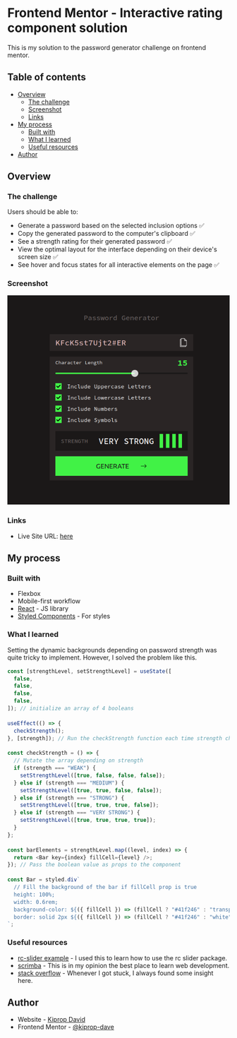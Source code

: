 # Frontend Mentor - Interactive rating component solution

This is my solution to the password generator challenge on frontend mentor.

## Table of contents

- [Overview](#overview)
  - [The challenge](#the-challenge)
  - [Screenshot](#screenshot)
  - [Links](#links)
- [My process](#my-process)
  - [Built with](#built-with)
  - [What I learned](#what-i-learned)
  - [Useful resources](#useful-resources)
- [Author](#author)

## Overview

### The challenge

Users should be able to:

- Generate a password based on the selected inclusion options ✅
- Copy the generated password to the computer's clipboard ✅
- See a strength rating for their generated password ✅
- View the optimal layout for the interface depending on their device's screen size ✅
- See hover and focus states for all interactive elements on the page ✅

### Screenshot

![](/public/password-generator.png)

### Links

- Live Site URL: [here](https://your-live-site-url.com)

## My process

### Built with

- Flexbox
- Mobile-first workflow
- [React](https://reactjs.org/) - JS library
- [Styled Components](https://styled-components.com/) - For styles

### What I learned

Setting the dynamic backgrounds depending on password strength was quite tricky to implement. However, I solved the problem like this.

```js
const [strengthLevel, setStrengthLevel] = useState([
  false,
  false,
  false,
  false,
]); // initialize an array of 4 booleans

useEffect(() => {
  checkStrength();
}, [strength]); // Run the checkStrength function each time strength changes

const checkStrength = () => {
  // Mutate the array depending on strength
  if (strength === "WEAK") {
    setStrengthLevel([true, false, false, false]);
  } else if (strength === "MEDIUM") {
    setStrengthLevel([true, true, false, false]);
  } else if (strength === "STRONG") {
    setStrengthLevel([true, true, true, false]);
  } else if (strength === "VERY STRONG") {
    setStrengthLevel([true, true, true, true]);
  }
};

const barElements = strengthLevel.map((level, index) => {
  return <Bar key={index} fillCell={level} />;
}); // Pass the boolean value as props to the component

const Bar = styled.div`
  // Fill the background of the bar if fillCell prop is true
  height: 100%;
  width: 0.6rem;
  background-color: ${({ fillCell }) => (fillCell ? "#41f246" : "transparent")};
  border: solid 2px ${({ fillCell }) => (fillCell ? "#41f246" : "white")};
`;
```

### Useful resources

- [rc-slider example](https://www.cluemediator.com/slider-component-in-react) - I used this to learn how to use the rc slider package.
- [scrimba](https://www.scrimba.com) - This is in my opinion the best place to learn web development.
- [stack overflow](https://stackoverflow.com/) - Whenever I got stuck, I always found some insight here.

## Author

- Website - [Kiprop David](https://www.tanuikiprop.gq)
- Frontend Mentor - [@kiprop-dave](https://www.frontendmentor.io/profile/kiprop-dave)
